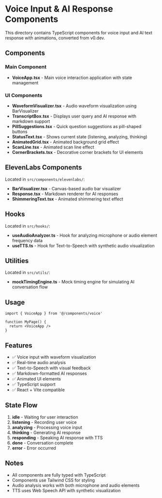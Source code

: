 # Voice Input & AI Response Components

This directory contains TypeScript components for voice input and AI text response with animations, converted from v0.dev.

## Components

### Main Component
- **VoiceApp.tsx** - Main voice interaction application with state management

### UI Components
- **WaveformVisualizer.tsx** - Audio waveform visualization using BarVisualizer
- **TranscriptBox.tsx** - Displays user query and AI response with markdown support
- **PillSuggestions.tsx** - Quick question suggestions as pill-shaped buttons
- **StatusText.tsx** - Shows current state (listening, analyzing, thinking)
- **AnimatedGrid.tsx** - Animated background grid effect
- **ScanLine.tsx** - Animated scan line effect
- **CornerBrackets.tsx** - Decorative corner brackets for UI elements

## ElevenLabs Components

Located in `src/components/elevenlabs/`:
- **BarVisualizer.tsx** - Canvas-based audio bar visualizer
- **Response.tsx** - Markdown renderer for AI responses
- **ShimmeringText.tsx** - Animated shimmering text effect

## Hooks

Located in `src/hooks/`:
- **useAudioAnalyzer.ts** - Hook for analyzing microphone or audio element frequency data
- **useTTS.ts** - Hook for Text-to-Speech with synthetic audio visualization

## Utilities

Located in `src/utils/`:
- **mockTimingEngine.ts** - Mock timing engine for simulating AI conversation flow

## Usage

```tsx
import { VoiceApp } from '@/components/voice'

function MyPage() {
  return <VoiceApp />
}
```

## Features

- ✅ Voice input with waveform visualization
- ✅ Real-time audio analysis
- ✅ Text-to-Speech with visual feedback
- ✅ Markdown-formatted AI responses
- ✅ Animated UI elements
- ✅ TypeScript support
- ✅ React + Vite compatible

## State Flow

1. **idle** - Waiting for user interaction
2. **listening** - Recording user voice
3. **analyzing** - Processing voice input
4. **thinking** - Generating AI response
5. **responding** - Speaking AI response with TTS
6. **done** - Conversation complete
7. **error** - Error occurred

## Notes

- All components are fully typed with TypeScript
- Components use Tailwind CSS for styling
- Audio analysis works with both microphone and audio elements
- TTS uses Web Speech API with synthetic visualization
